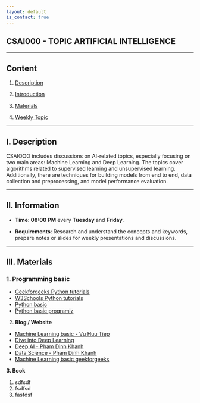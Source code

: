 ```yaml
---
layout: default
is_contact: true
---
```


## CSAI000 - TOPIC ARTIFICIAL INTELLIGENCE

---

## Content

1. [Description](#part1)

2. [Introduction](#part2)

3. [Materials](#part3)

4. [Weekly Topic](#part4)

---
<a id="part1"></a>
## I. Description

CSAIOOO includes discussions on AI-related topics, especially focusing on two main areas: Machine Learning and Deep Learning. The topics cover algorithms related to supervised learning and unsupervised learning. Additionally, there are techniques for building models from end to end, data collection and preprocessing, and model performance evaluation.

---
<a id="part2"></a>
## II. Information

* **Time**: **08:00 PM** every **Tuesday** and **Friday**.

* **Requirements**: Research and understand the concepts and     keywords, prepare notes or slides for weekly presentations and discussions.

***
<a id="part3"></a>
## III. Materials

### 1. Programming basic

* [Geekforgeeks Python tutorials](https://www.geeksforgeeks.org/python-programming-language-tutorial/?ref=lbp)
* [W3Schools Python tutorials](https://www.w3schools.com/python/)
* [Python basic](https://learnpython.org/)
* [Python basic programiz](https://www.programiz.com/python-programming)

2. **Blog / Website**

* [Machine Learning basic - Vu Huu Tiep](https://machinelearningcoban.com/tabml_book/intro.html)
* [Dive into Deep Learning](https://d2l.aivivn.com/)
* [Deep AI - Pham Dinh Khanh](https://phamdinhkhanh.github.io/deepai-book/ch_intro/main_contents.html)
* [Data Science - Pham Dinh Khanh](https://phamdinhkhanh.github.io/content)
* [Machine Learning basic geekforgeeks](https://www.geeksforgeeks.org/machine-learning/?ref=outind)

**3. Book**

 1. sdfsdf
 2. fsdfsd
 3. fasfdsf
















